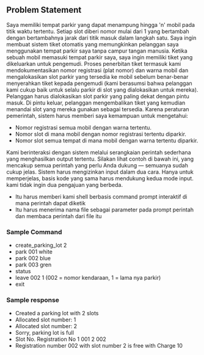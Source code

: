 ## Problem Statement
Saya memiliki tempat parkir yang dapat menampung hingga 'n' mobil pada titik waktu tertentu. Setiap slot diberi nomor mulai dari 1 yang bertambah dengan bertambahnya jarak dari titik masuk dalam langkah satu. Saya ingin membuat sistem tiket otomatis yang memungkinkan pelanggan saya menggunakan tempat parkir saya tanpa campur tangan manusia.
Ketika sebuah mobil memasuki tempat parkir saya, saya ingin memiliki tiket yang dikeluarkan untuk pengemudi. Proses penerbitan tiket termasuk kami mendokumentasikan nomor registrasi (plat nomor) dan warna mobil dan mengalokasikan slot parkir yang tersedia ke mobil sebelum benar-benar menyerahkan tiket kepada pengemudi (kami berasumsi bahwa pelanggan kami cukup baik untuk selalu parkir di slot yang dialokasikan untuk mereka). Pelanggan harus dialokasikan slot parkir yang paling dekat dengan pintu masuk. Di pintu keluar, pelanggan mengembalikan tiket yang kemudian menandai slot yang mereka gunakan sebagai tersedia.
Karena peraturan pemerintah, sistem harus memberi saya kemampuan untuk mengetahui:
* Nomor registrasi semua mobil dengan warna tertentu.
* Nomor slot di mana mobil dengan nomor registrasi tertentu diparkir.
* Nomor slot semua tempat di mana mobil dengan warna tertentu diparkir.

Kami berinteraksi dengan sistem melalui serangkaian perintah sederhana yang menghasilkan output tertentu. Silakan lihat contoh di bawah ini, yang mencakup semua perintah yang perlu Anda dukung — semuanya sudah cukup jelas. Sistem harus mengizinkan input dalam dua cara. Hanya untuk memperjelas, basis kode yang sama harus mendukung kedua mode input. kami tidak ingin dua pengajuan yang berbeda.
* Itu harus memberi kami shell berbasis command prompt interaktif di mana perintah dapat diketik
* Itu harus menerima nama file sebagai parameter pada prompt perintah dan membaca perintah dari file itu

### Sample Command
* create_parking_lot 2
* park 001 white
* park 002 blue
* park 003 gren
* status
* leave 002 1 (002 = nomor kendaraan, 1 = lama nya parkir)
* exit

### Sample response
* Created a parking lot with 2 slots 
* Allocated slot number: 1
* Allocated slot number: 2
* Sorry, parking lot is full
* Slot No.  Registration No
     1       001
     2       002
 * Registration number 002 with slot number 2 is free with Charge 10
 